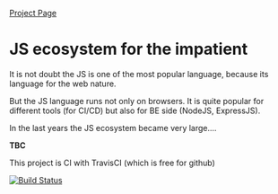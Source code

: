 [Project Page](https://jtonic.github.io/js_ecosystem_for_the_impatient/)

# JS ecosystem for the impatient

It is not doubt the JS is one of the most popular language, because its language for the web nature.

But the JS language runs not only on browsers. It is quite popular for different tools \(for CI/CD\) but also for BE side \(NodeJS, ExpressJS\).

In the last years the JS ecosystem became very large....

**TBC**

This project is CI with TravisCI (which is free for github)

[![Build Status](https://travis-ci.org/jtonic/js_ecosystem_for_the_impatient.svg?branch=master)](https://travis-ci.org/jtonic/js_ecosystem_for_the_impatient)

